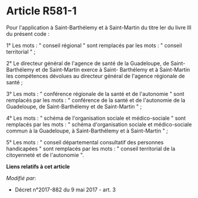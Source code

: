 # Article R581-1

Pour l'application à Saint-Barthélemy et à Saint-Martin du titre Ier du livre III du présent code :

1° Les mots : " conseil régional " sont remplacés par les mots : " conseil territorial " ;

2° Le directeur général de l'agence de santé de la Guadeloupe, de Saint-Barthélemy et de Saint-Martin exerce à Saint-
Barthélemy et à Saint-Martin les compétences dévolues au directeur général de l'agence régionale de santé ;

3° Les mots : " conférence régionale de la santé et de l'autonomie " sont remplacés par les mots : " conférence de la santé
et de l'autonomie de la Guadeloupe, de Saint-Barthélemy et de Saint-Martin " ;

4° Les mots : " schéma de l'organisation sociale et médico-sociale " sont remplacés par les mots : " schéma d'organisation
sociale et médico-sociale commun à la Guadeloupe, à Saint-Barthélemy et à Saint-Martin " ;

5° Les mots : " conseil départemental consultatif des personnes handicapées " sont remplacés par les mots : " conseil
territorial de la citoyenneté et de l'autonomie ".

**Liens relatifs à cet article**

_Modifié par_:

  - Décret n°2017-882 du 9 mai 2017 - art. 3
